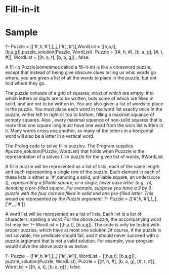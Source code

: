 # Fill-in-it


# Sample 
?- Puzzle = [[‘#',h,'#'],[_,_,_],['#',_,'#']],WordList = [[h,a,t], [b,a,g]],puzzle_solution(Puzzle, WordList).
Puzzle = [[#, h, #], [b, a, g], [#, t, #]],
WordList = [[h, a, t], [b, a, g]] ;
false.



A fill-in Puzzle(sometimes called a fill-it-in) is like a corssword puzzle, except that instead of being give obscure clues telling us whic words go where, you are 
given a list of all the words to place in the puzzle, but not told where they go.

The puzzle consists of a grid of squares, most of which are empty, into which letters or digits are to be written, buts some of which are filled in soild, and are not to be written in. You are also given a list of words to place in the puzzle. You must place each word in the word list exactly once in the puzzle, wither left to right or top to bottom, filling a maximal squance of ecmpty squares. Also , every maximal squence of non-solid squares that is more than one square long must have one word from the wors list written in it. Many words cross one another, so many of the letters in a horizontal word will also be a letter in a vertical word.

The Prolog code to solve fillin puzzles. The Program supplies #puzzle_solution(PUzzle, WordList) that holds when Puzzzle is the representation of a solves fillin puzzle for the given list of words, #WordList.

A fillin puzzle will be represented as a list of lists, each of the same length and each representing a single row of the puzzle. Each element in each of these lists is either a: '#',denoting a solid, unfillable square; an underscore (_), representing a fillable square; or a single, lower case letter (e.g., h), denoting a pre-filled square.
For example, suppose you have a 3 by 3 puzzle with the four corners filled in solid and one pre-filled letter. This would be represented by the Puzzle argument:
?- Puzzle = [[‘#',h,'#'],[_,_,_],['#',_,'#']]

A word list will be represented as a list of lists. Each list is a list of characters, spelling a word. For the above puzzle, the accompanying word list may be:
?- WordList = [[h,a,t], [b,a,g]]. The code is only be tested with proper puzzles, which have at most one solution.Of course, if the puzzle is not solvable, the predicate should fail, and it should never succeed with a puzzle argument that is not a valid solution. For example, your program would solve the above puzzle as below:

?- Puzzle = [['#',h,'#'],[_,_,_],['#',_,'#']], WordList = [[h,a,t], [b,a,g]], puzzle_solution(Puzzle, WordList).
Puzzle = [[#, h, #], [b, a, g], [#, t, #]],
WordList = [[h, a, t], [b, a, g]] ;
false.


